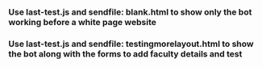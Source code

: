 ### Use last-test.js and sendfile: blank.html to show only the bot working before a white page website ###
### Use last-test.js and sendfile: testingmorelayout.html to show the bot along with the forms to add faculty details and test ###
